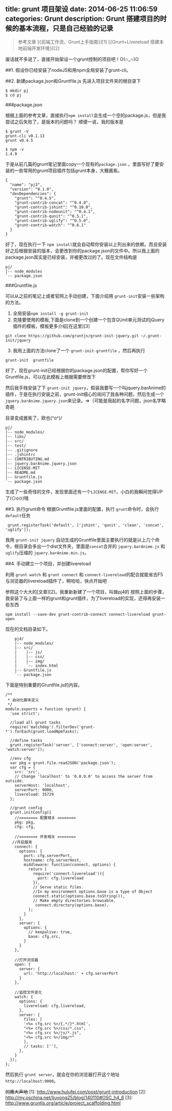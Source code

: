 title: grunt 项目架设
date: 2014-06-25 11:06:59
categories: Grunt
description: Grunt 搭建项目的时候的基本流程，只是自己经验的记录
---

>参考文章
[《前端工作流，Grunt上手指南》][1]
[《Grunt+Livereload 搭建本地前端开发环境》][2]

废话就不多说了，直接开始架设一个grunt控制的项目吧！O(∩_∩)O

##1. 假设你已经安装了nodeJS和用npm全局安装了grunt-cli。

##2. 新建package.json和Gruntfile.js
先进入项目文件夹的根目录下
```
$ mkdir pj
$ cd pj
```

###package.json

根据上面的参考文章，直接执行`npm install`会生成一个空的package.js，但是我尝试之后失败了，是版本的问题吗？
顺便一说，我的版本是
```
$ grunt -V 
grunt-cli v0.1.13
grunt v0.4.5

$ npm -v
1.4.9
```
于是从前几篇的grunt笔记里面copy一个现有的`package.json` ，里面写好了要安装的一些常用的grunt项目插件包括grunt本身，大概酱紫。
```
{
  "name": "pj3",
  "version": "0.1.0",
  "devDependencies": {
    "grunt": "^0.4.5",
    "grunt-contrib-concat": "^0.4.0",
    "grunt-contrib-jshint": "^0.10.0",
    "grunt-contrib-nodeunit": "^0.4.1",
    "grunt-contrib-qunit": "^0.5.1",
    "grunt-contrib-uglify": "^0.5.0",
    "grunt-contrib-watch": "^0.6.1"
  }
}

```
好了，现在执行一下 `npm install`就会自动帮你安装以上列出来的依赖。而且安装好之后根据安装的版本，会更改到你的package.json的文件中。所以我上面的package.json其实是已经安装，并被更改过的了。现在文件结构是
```
pj/
|-- node_modules
`-- package.json
```

###Gruntfile.js

可以从之前的笔记上或者官网上手动创建，下面介绍用 `grunt-init`安装一些架构的方法。
1. 全局安装`npm install -g grunt-init`
2. 克隆要使用的模板,下面是clone到一个创建一个包含QUnit单元测试的jQuery插件的模板，模板更多介绍[在这里][3]
```
git clone https://github.com/gruntjs/grunt-init-jquery.git ~/.grunt-init/jquery
```
3. 我用上面的方法clone了一个 `grunt-init-gruntfile` ，然后再执行 
```    
grunt-init  gruntfile
```
好了，现在grunt-init已经根据你的package.json的配置，帮你写好一个Gruntfile.js，可以在此模板上根据需要修改下

然后我手贱安装了下 `grunt-init jquery`，假装我要写一个叫jquery.barAnime的插件，于是在执行安装之前，grunt-init细心的询问了我各种问题，然后生成一个 `jquery.barAnime.jquery.json`来记录。=>（可能是我起的名字问题，json名字略奇葩

目录变成酱紫了，欧也\(^o^)/
```
pj/
|-- node_modules/
|-- libs/
|-- src/
|-- test/
|-- .gitignore
|-- .jshintrc
|-- CONTRIBUTING.md
|-- jquery.barAnime.jquery.json
|-- LICENSE-MIT
|-- README.md
|-- Gruntfile.js
`-- package.json
```

生成了一些奇怪的文件，发现里面还有一个`LICENSE-MIT`，小白的我瞬间觉得UP了(⊙o⊙)哦

##3. 执行grunt命令
根据Gruntfile.js里面的配置，执行 `grunt`命令时，会执行 `default`任务
```
 grunt.registerTask('default', ['jshint', 'qunit', 'clean', 'concat', 'uglify']);
```
我用 `grunt-init jquery` 自动生成的Gruntfile里面主要执行的就是以上几个命令，根目录会多出一个dist文件夹，里面是`concat`合并的 `jquery.barAnime.js` 和 `uglify`压缩的 `jquery.barAnime.min.js`。

##4. 手动建立一个项目，并创建livereload

利用 `grunt watch` 和 `grunt connect` 和 `connect-livereload`的配合就能省去F5与浏览器的livereload插件了，啊哈哈，快点开始吧

参照这个大大的[文章][2]。我重新新建了一个项目，叫做pj4的
按照上面的步骤，我安装了与上面一样的grunt和grunt插件，为了livereload的实现，还得再安装一些东西
```
npm install --save-dev grunt-contrib-connect connect-livereload grunt-open
```
现在的文档目录如下。

```
    pj4/
    |-- node_modules/
    |-- src/
    |    |-- js/
    |    |-- css/
    |    |-- img/
    |    `-- index.html
    |-- Gruntfile.js
    `-- package.json
```
下面是特别重要的Gruntfile.js的内容。

```
/**
 * 自动化脚本定义
 */
module.exports = function (grunt) {
  'use strict';

  //load all grunt tasks
  require('matchdep').filterDev('grunt-*').forEach(grunt.loadNpmTasks);

  //define tasks
  grunt.registerTask('server', ['connect:server', 'open:server', 'watch:server']);

  //env cfg
  var pkg = grunt.file.readJSON('package.json');
  var cfg = {
    src: 'src',
    // Change 'localhost' to '0.0.0.0' to access the server from outside.
    serverHost: 'localhost',
    serverPort: 9000,
    livereload: 35729
  };  

  //grunt config
  grunt.initConfig({
    //======== 配置相关 ========
    pkg: pkg,
    cfg: cfg,

    //======== 开发相关 ========
   //开启服务
    connect: {
      options: {
        port: cfg.serverPort,
        hostname: cfg.serverHost,
        middleware: function(connect, options) {
          return [
            require('connect-livereload')({
              port: cfg.livereload
            }),
            // Serve static files. 
            //In my environment options.base is a type of Object
            connect.static(options.base.toString()),
            // Make empty directories browsable.
             connect.directory(options.base),
          ];
        }
      },
      server: {
        options: {
          // keepalive: true,
          base: cfg.src,
        }
      }
    },

    //打开浏览器
    open: {
      server: {
        url: 'http://localhost:' + cfg.serverPort
      }
    },

    //监控文件变化
    watch: {
      options: {
        livereload: cfg.livereload,
      },
      server: {
        files: [
        '<%= cfg.src %>/{,*/}*.html',
        "<%= cfg.src %>/css/*.css",
        "<%= cfg.src %>/js/*.js",
        "<%= cfg.src %>/img/*"
        ],
        // tasks: [''],       
      },
    }
  });
};
```
然后执行 `grunt server`，就会在你的浏览器打开这个地址 `http://localhost:9000`。



~~的撒大声地~~
  [1]: http://www.hulufei.com/post/grunt-introduction
  [2]: http://my.oschina.net/liuyong25/blog/140110#OSC_h4_6
  [3]: http://www.gruntjs.org/article/project_scaffolding.html